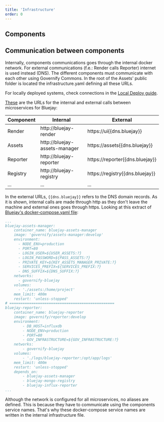 ```yaml
---
title: 'Infrastructure'
order: 0
---
```


## Components

## Communication between components
Internally, components communications goes through the internal docker network. For external communications (f.e.: Render calls Reporter) internet is used instead (DNS). The different components must communicate with each other using Governify Commons. In the root of the Assets' public folder is located the infrastructure.yaml defining all these URLs.

<info>For locally deployed systems, check connections in the <a href="/development/local-deploy">Local Deploy guide</a>.</info>

[These](https://github.com/governify/bluejay-infrastructure/blob/main/assets/public/infrastructure.yaml) are the URLs for the internal and external calls between microservices for Bluejay:

<center>

| Component                   | Internal                      | External                        |
|-----------------------------|-------------------------------|---------------------------------|
| Render                      | http://bluejay-render         | https://ui{{dns.bluejay}}       |
| Assets                      | http://bluejay-assets-manager | https://assets{{dns.bluejay}}   |
| Reporter                    | http://bluejay-reporter       | https://reporter{{dns.bluejay}} |
| Registry                    | http://bluejay-registry       | https://registry{{dns.bluejay}} |
| ...                         | ...                           | ...                             |

</center>

In the external URLs, `{{dns.bluejay}}` refers to the DNS domain records. As it is shown, internal calls are made through http as they don't leave the machine and external ones goes through https. Looking at this extract of [Bluejay's docker-compose.yaml file](https://github.com/governify/bluejay-infrastructure/blob/main/docker-compose.yaml):
```yaml
...
bluejay-assets-manager:
    container_name: bluejay-assets-manager
    image: 'governify/assets-manager:develop'
    environment:
      - NODE_ENV=production
      - PORT=80
      - LOGIN_USER=${USER_ASSETS:?}
      - LOGIN_PASSWORD=${PASS_ASSETS:?}
      - PRIVATE_KEY=${KEY_ASSETS_MANAGER_PRIVATE:?}
      - SERVICES_PREFIX=${SERVICES_PREFIX:?}
      - DNS_SUFFIX=${DNS_SUFFIX:?}
    networks:
      - governify-bluejay
    volumes:
      - './assets:/home/project'
    mem_limit: 400m
    restart: 'unless-stopped'
# ================================================
bluejay-reporter:
    container_name: bluejay-reporter
    image: governify/reporter:develop
    environment:
        - DB_HOST=influxdb
        - NODE_ENV=production
        - PORT=80
        - GOV_INFRASTRUCTURE=${GOV_INFRASTRUCTURE:?}
    networks:
        - governify-bluejay
    volumes:
        - './logs/bluejay-reporter:/opt/app/logs'
    mem_limit: 400m
    restart: 'unless-stopped'
    depends_on:
        - bluejay-assets-manager
        - bluejay-mongo-registry
        - bluejay-influx-reporter
...
```

Although the network is configured for all microservices, no aliases are defined. This is because they have to communicate using the components service names. That's why these docker-compose service names are written in the internal infrastructure file.